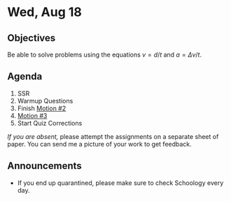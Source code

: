 Wed, Aug 18
=====================

Objectives
------------
Be able to solve problems using the equations $v=d/t$ and $a=\Delta v/t$.

Agenda  
---------  

1. SSR
2. Warmup Questions
3. Finish [Motion #2][m2]
4. [Motion #3][m3]
5. Start Quiz Corrections

*If you are absent,* please attempt the assignments on a separate sheet of paper.  You can send me a picture of your work to get feedback.


Announcements
-------------  
- If you end up quarantined, please make sure to check Schoology every day.

[m2]: https://avon.schoology.com/course/5138386942/materials/gp/5201801029
[m3]: https://avon.schoology.com/course/5138386942/materials/gp/5201801039
<!--stackedit_data:
eyJoaXN0b3J5IjpbMjgzNjM4MDY1LDkyNDM5MzAwNiwtMTczOD
U2NjgsMTM5MDk0NjY1MCwtODE3MDUzMDEzLC0xNTY3MDU4MzU1
LDIwMjQ3NTI1MjQsMTg4NjY0NzE0MCwtMjcyMDM4MjcsMTMwMz
MzNDgyNywxNTUxOTUzMTM2LC0xMTA2MTk3NTE1LC0xMjgxNzQy
MjM2LDE4NDkxMTc4MDUsOTA4OTAxMDU4LDkxMzk4Nzk2NiwxNT
I5OTQ2MDU4LDE2OTIyNDg3NTEsNDM1MjYyNTAyLDI2NjQwODgy
Ml19
-->